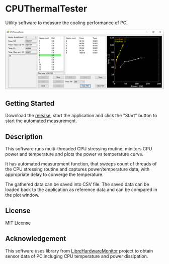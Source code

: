 # CPUThermalTester

Utility software to measure the cooling performance of PC.

![Demo](demo.png)

## Getting Started

Download the [release](https://github.com/nshibano/CPUThermalTester/releases), start the application and click the "Start" button to start the automated measurement.

## Description

This software runs multi-threaded CPU stressing routine, minitors CPU power and temperature and plots the power vs temperature curve.

It has automated measurement function, that sweeps count of threads of the CPU stressing routine and captures power/temperature data, with appropriate delay to converge the temperature.

The gathered data can be saved into CSV file. The saved data can be loaded back to the application as reference data and can be compared in the plot window.

## License

MIT License

## Acknowledgement

This software uses library from [LibreHardwareMonitor](https://github.com/LibreHardwareMonitor/LibreHardwareMonitor) project to obtain sensor data of PC incluging CPU temperature and power dissipation.
